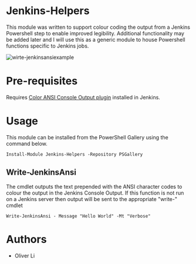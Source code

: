 # Jenkins-Helpers
This module was written to support colour coding the output from a Jenkins Powershell step to enable improved legibility. Additional functionality may be added later and I will use this as a generic module to house Powershell functions specific to Jenkins jobs.

![wirte-jenkinsansiexample](https://user-images.githubusercontent.com/30263630/29353178-3898b282-8261-11e7-8967-06346f36f5b0.PNG)

# Pre-requisites
Requires [Color ANSI Console Output plugin](https://wiki.jenkins.io/display/JENKINS/AnsiColor+Plugin) installed in Jenkins.

# Usage
This module can be installed from the PowerShell Gallery using the command below.
```
Install-Module Jenkins-Helpers -Repository PSGallery
```
## Write-JenkinsAnsi
The cmdlet outputs the text prepended with the ANSI character codes to colour the output in the Jenkins Console Output. If this function is not run on a Jenkins server then output will be sent to the appropriate "write-" cmdlet

```
Write-JenkinsAnsi - Message "Hello World" -Mt "Verbose"
```

# Authors
- Oliver Li
